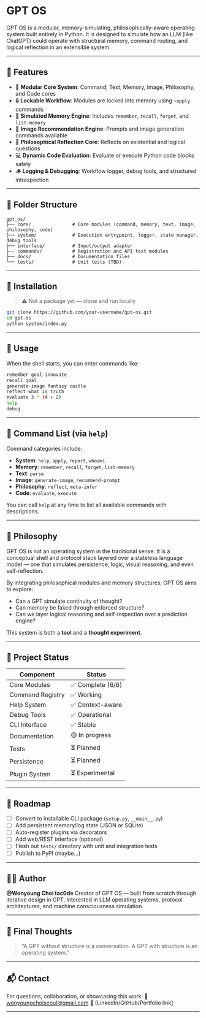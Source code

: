 # GPT OS

GPT OS is a modular, memory-simulating, philosophically-aware operating system built entirely in Python.
It is designed to simulate how an LLM (like ChatGPT) could operate with structural memory, command routing, and logical reflection in an extensible system.

---

## 🚀 Features

- 🧠 **Modular Core System**: Command, Text, Memory, Image, Philosophy, and Code cores
- 🔒 **Lockable Workflow**: Modules are locked into memory using `~apply` commands
- 💾 **Simulated Memory Engine**: Includes `remember`, `recall`, `forget`, and `list-memory`
- 🎨 **Image Recommendation Engine**: Prompts and image generation commands available
- 📜 **Philosophical Reflection Core**: Reflects on existential and logical questions
- 💻 **Dynamic Code Evaluation**: Evaluate or execute Python code blocks safely
- 🪵 **Logging & Debugging**: Workflow logger, debug tools, and structured introspection

---

## 📁 Folder Structure

```
gpt_os/
├── core/               # Core modules (command, memory, text, image, philosophy, code)
├── system/             # Execution entrypoint, logger, state manager, debug tools
├── interface/          # Input/output adapter
├── commands/           # Registration and API test modules
├── docs/               # Documentation files
└── tests/              # Unit tests (TBD)
```

---

## 🔧 Installation

> ⚠️ Not a package yet — clone and run locally

```bash
git clone https://github.com/your-username/gpt-os.git
cd gpt-os
python system/index.py
```

---

## 🧪 Usage

When the shell starts, you can enter commands like:

```bash
remember goal innovate
recall goal
generate-image fantasy castle
reflect what is truth
evaluate 3 * (4 + 2)
help
debug
```

---

## 🧠 Command List (via `help`)

Command categories include:

- **System**: `help`, `apply`, `report`, `whoami`
- **Memory**: `remember`, `recall`, `forget`, `list-memory`
- **Text**: `parse`
- **Image**: `generate-image`, `recommend-prompt`
- **Philosophy**: `reflect`, `meta-infer`
- **Code**: `evaluate`, `execute`

You can call `help` at any time to list all available commands with descriptions.

---

## 📜 Philosophy

GPT OS is not an operating system in the traditional sense.
It is a conceptual shell and protocol stack layered over a stateless language model — one that simulates persistence, logic, visual reasoning, and even self-reflection.

By integrating philosophical modules and memory structures, GPT OS aims to explore:

- Can a GPT simulate continuity of thought?
- Can memory be faked through enforced structure?
- Can we layer logical reasoning and self-inspection over a prediction engine?

This system is both a **tool** and a **thought experiment**.

---

## 📌 Project Status

| Component         | Status   |
|------------------|----------|
| Core Modules      | ✅ Complete (6/6) |
| Command Registry  | ✅ Working |
| Help System       | ✅ Context-aware |
| Debug Tools       | ✅ Operational |
| CLI Interface     | ✅ Stable |
| Documentation     | 🟡 In progress |
| Tests             | ⏳ Planned |
| Persistence       | ⏳ Planned |
| Plugin System     | ⏳ Experimental |

---

## 🔭 Roadmap

- [ ] Convert to installable CLI package (`setup.py`, `__main__.py`)
- [ ] Add persistent memory/log state (JSON or SQLite)
- [ ] Auto-register plugins via decorators
- [ ] Add web/REST interface (optional)
- [ ] Flesh out `tests/` directory with unit and integration tests
- [ ] Publish to PyPI (maybe...)

---

## 👨‍💻 Author

**@Wonyoung Choi tac0de**
Creator of GPT OS — built from scratch through iterative design in GPT.
Interested in LLM operating systems, protocol architectures, and machine consciousness simulation.

---

## 🧠 Final Thoughts

> “A GPT without structure is a conversation.
> A GPT with structure is an operating system.”

---

## 📬 Contact

For questions, collaboration, or showcasing this work:
📧 wonyoungchoiseoul@gmail.com
🔗 [LinkedIn/GitHub/Portfolio link]

---
